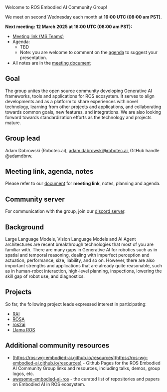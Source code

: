 Welcome to ROS Embodied AI Community Group!

We meet on second Wednesday each month at **16:00 UTC (08:00 am PST)**.

**Next meeting: 12 March 2025 at 16:00 UTC (08:00 am PST):**
- [Meeting link (MS Teams)](https://teams.microsoft.com/l/meetup-join/19%3ameeting_MzYyZDA2NWUtMTgwYy00NjhhLWFjZDAtNDRkMWZhMDQyMjZk%40thread.v2/0?context=%7b%22Tid%22%3a%224d3bb0db-5e86-4bfe-a87a-4c37871b4d75%22%2c%22Oid%22%3a%225b36b2b7-454f-4050-b794-83e7fca4479d%22%7d)
- Agenda:
  - TBD
  - Note: you are welcome to comment on the [agenda](https://docs.google.com/document/d/1GMWQins1LQjFvlmVgsAxAr0-5mtHv4RCLoJpv1xP3MM/edit?tab=t.0#heading=h.djfm065n25dz) to suggest your presentation.
- All notes are in the [meeting document](https://docs.google.com/document/d/1GMWQins1LQjFvlmVgsAxAr0-5mtHv4RCLoJpv1xP3MM/edit?tab=t.0#heading=h.djfm065n25dz)


## Goal

The group unites the open source community developing Generative AI frameworks, tools and applications for ROS ecosystem. It serves to
align developments and as a platform to share experiences with novel technology, learning from other projects and applications, and collaborating towards common goals, new features, and integrations. We are also looking forward towards standardization efforts as the technology and projects mature.

## Group lead

Adam Dabrowski (Robotec.ai), adam.dabrowski@robotec.ai, GitHub handle @adamdbrw.

## Meeting link, agenda, notes

Please refer to our [document](https://docs.google.com/document/d/1GMWQins1LQjFvlmVgsAxAr0-5mtHv4RCLoJpv1xP3MM/edit?usp=sharing) for **meeting link**, notes, planning and agenda.

## Community server

For communication with the group, join our [discord server](https://discord.gg/3PGHgTaJSB).

## Background

Large Language Models, Vision Language Models and AI Agent architectures are recent breakthrough technologies that most of you are familiar with. There are many gaps in Generative AI for robotics such as in spatial and temporal reasoning, dealing with imperfect perception and actuation, performance, size, liability, and so on. However, there are also important strengths and applications that are already quite reasonable, such as in human-robot interaction, high-level planning, inspections, lowering the skill gap of robot use, and diagnostics.

## Projects

So far, the following project leads expressed interest in participating: 
- [RAI](https://github.com/RobotecAI/rai)
- [ROSA](https://github.com/nasa-jpl/rosa)
- [ros2ai](https://github.com/fujitatomoya/ros2ai)
- [Llama ROS](https://github.com/mgonzs13/llama_ros)

## Additional community resources

- [https://ros-wg-embodied-ai.github.io/resources](https://ros-wg-embodied-ai.github.io/resources) - Github Pages for the ROS Embodied AI Community Group links and resources, including talks, demos, group logos, etc.
- [awesome-embodied-ai-ros](https://github.com/ros-wg-embodied-ai/awesome-embodied-ai-ros) - the curated list of repositories and papers on Embodied AI in ROS ecosystem.

